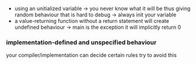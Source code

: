- using an unitialized variable -> you never know what it will be thus giving random behaviour that is hard to debug -> always init your variable
- a value-returning function without a return statement will create undefined behaviour -> main is the exception it will implicitly return 0

### implementation-defined and unspecified behaviour
your compiler/implementation can decide certain rules try to avoid this
